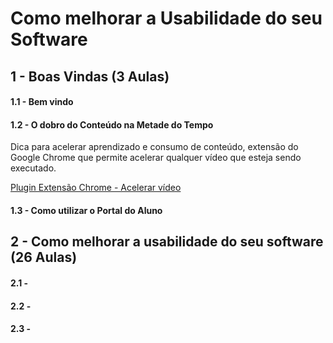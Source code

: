 # Como melhorar a Usabilidade do seu Software

## 1 - Boas Vindas (3 Aulas)

#### 1.1 - Bem vindo

#### 1.2 - O dobro do Conteúdo na Metade do Tempo

Dica para acelerar aprendizado e consumo de conteúdo, extensão do Google Chrome que permite acelerar qualquer vídeo que esteja sendo executado.

[Plugin Extensão Chrome - Acelerar vídeo](https://chromewebstore.google.com/detail/video-speed-controller/nffaoalbilbmmfgbnbgppjihopabppdk?hl=pt-BR&utm_source=chrome-ntp-launcher)

#### 1.3 - Como utilizar o Portal do Aluno

## 2 - Como melhorar a usabilidade do seu software (26 Aulas)

#### 2.1 - 

#### 2.2 - 

#### 2.3 - 